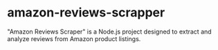 # amazon-reviews-scrapper
"Amazon Reviews Scraper" is a Node.js project designed to extract and analyze reviews from Amazon product listings.
